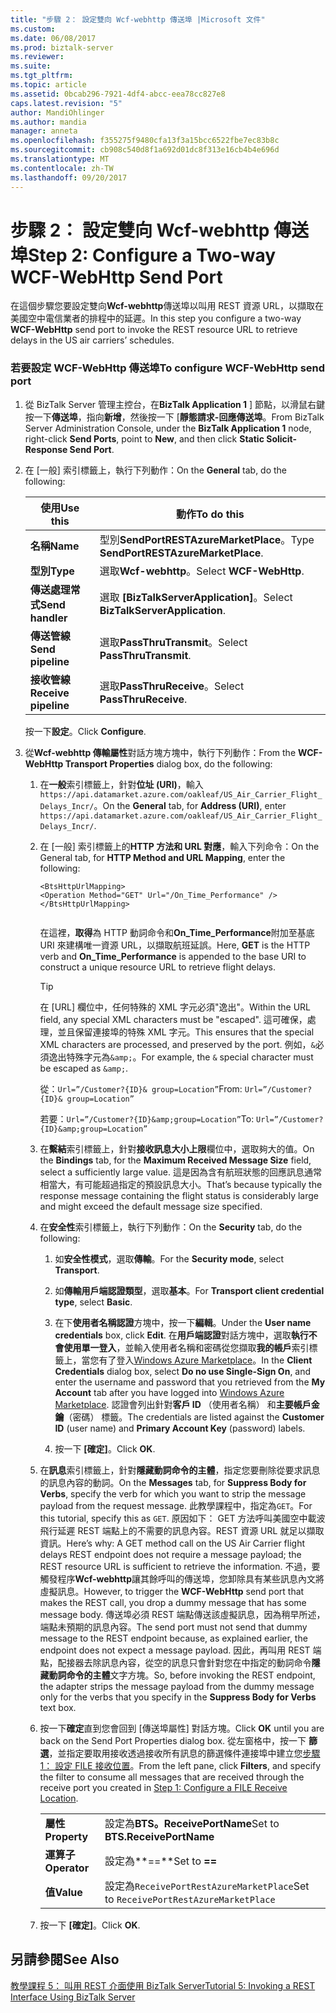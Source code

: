 ```yaml
---
title: "步驟 2： 設定雙向 Wcf-webhttp 傳送埠 |Microsoft 文件"
ms.custom: 
ms.date: 06/08/2017
ms.prod: biztalk-server
ms.reviewer: 
ms.suite: 
ms.tgt_pltfrm: 
ms.topic: article
ms.assetid: 0bcab296-7921-4df4-abcc-eea78cc827e8
caps.latest.revision: "5"
author: MandiOhlinger
ms.author: mandia
manager: anneta
ms.openlocfilehash: f355275f9480cfa13f3a15bcc6522fbe7ec83b8c
ms.sourcegitcommit: cb908c540d8f1a692d01dc8f313e16cb4b4e696d
ms.translationtype: MT
ms.contentlocale: zh-TW
ms.lasthandoff: 09/20/2017
---
```

# <a name="step-2-configure-a-two-way-wcf-webhttp-send-port"></a><span data-ttu-id="e01e6-102">步驟 2： 設定雙向 Wcf-webhttp 傳送埠</span><span class="sxs-lookup"><span data-stu-id="e01e6-102">Step 2: Configure a Two-way WCF-WebHttp Send Port</span></span>
<span data-ttu-id="e01e6-103">在這個步驟您要設定雙向**Wcf-webhttp**傳送埠以叫用 REST 資源 URL，以擷取在美國空中電信業者的排程中的延遲。</span><span class="sxs-lookup"><span data-stu-id="e01e6-103">In this step you configure a two-way **WCF-WebHttp** send port to invoke the REST resource URL to retrieve delays in the US air carriers’ schedules.</span></span>  
  
### <a name="to-configure-wcf-webhttp-send-port"></a><span data-ttu-id="e01e6-104">若要設定 WCF-WebHttp 傳送埠</span><span class="sxs-lookup"><span data-stu-id="e01e6-104">To configure WCF-WebHttp send port</span></span>  
  
1.  <span data-ttu-id="e01e6-105">從 BizTalk Server 管理主控台，在**BizTalk Application 1** ] 節點，以滑鼠右鍵按一下**傳送埠**，指向**新增**，然後按一下 [**靜態請求-回應傳送埠**。</span><span class="sxs-lookup"><span data-stu-id="e01e6-105">From BizTalk Server Administration Console, under the **BizTalk Application 1** node, right-click **Send Ports**, point to **New**, and then click **Static Solicit-Response Send Port**.</span></span>  
  
2.  <span data-ttu-id="e01e6-106">在 [一般] 索引標籤上，執行下列動作：</span><span class="sxs-lookup"><span data-stu-id="e01e6-106">On the **General** tab, do the following:</span></span>  
  
    |<span data-ttu-id="e01e6-107">使用</span><span class="sxs-lookup"><span data-stu-id="e01e6-107">Use this</span></span>|<span data-ttu-id="e01e6-108">動作</span><span class="sxs-lookup"><span data-stu-id="e01e6-108">To do this</span></span>|  
    |--------------|----------------|  
    |<span data-ttu-id="e01e6-109">**名稱**</span><span class="sxs-lookup"><span data-stu-id="e01e6-109">**Name**</span></span>|<span data-ttu-id="e01e6-110">型別**SendPortRESTAzureMarketPlace**。</span><span class="sxs-lookup"><span data-stu-id="e01e6-110">Type **SendPortRESTAzureMarketPlace**.</span></span>|  
    |<span data-ttu-id="e01e6-111">**型別**</span><span class="sxs-lookup"><span data-stu-id="e01e6-111">**Type**</span></span>|<span data-ttu-id="e01e6-112">選取**Wcf-webhttp**。</span><span class="sxs-lookup"><span data-stu-id="e01e6-112">Select **WCF-WebHttp**.</span></span>|  
    |<span data-ttu-id="e01e6-113">**傳送處理常式**</span><span class="sxs-lookup"><span data-stu-id="e01e6-113">**Send handler**</span></span>|<span data-ttu-id="e01e6-114">選取 **[BizTalkServerApplication]**。</span><span class="sxs-lookup"><span data-stu-id="e01e6-114">Select **BizTalkServerApplication**.</span></span>|  
    |<span data-ttu-id="e01e6-115">**傳送管線**</span><span class="sxs-lookup"><span data-stu-id="e01e6-115">**Send pipeline**</span></span>|<span data-ttu-id="e01e6-116">選取**PassThruTransmit**。</span><span class="sxs-lookup"><span data-stu-id="e01e6-116">Select **PassThruTransmit**.</span></span>|  
    |<span data-ttu-id="e01e6-117">**接收管線**</span><span class="sxs-lookup"><span data-stu-id="e01e6-117">**Receive pipeline**</span></span>|<span data-ttu-id="e01e6-118">選取**PassThruReceive**。</span><span class="sxs-lookup"><span data-stu-id="e01e6-118">Select **PassThruReceive**.</span></span>|  
  
     <span data-ttu-id="e01e6-119">按一下**設定**。</span><span class="sxs-lookup"><span data-stu-id="e01e6-119">Click **Configure**.</span></span>  
  
3.  <span data-ttu-id="e01e6-120">從**Wcf-webhttp 傳輸屬性**對話方塊方塊中，執行下列動作：</span><span class="sxs-lookup"><span data-stu-id="e01e6-120">From the **WCF-WebHttp Transport Properties** dialog box, do the following:</span></span>  
  
    1.  <span data-ttu-id="e01e6-121">在**一般**索引標籤上，針對**位址 (URI)**，輸入`https://api.datamarket.azure.com/oakleaf/US_Air_Carrier_Flight_Delays_Incr/`。</span><span class="sxs-lookup"><span data-stu-id="e01e6-121">On the **General** tab, for **Address (URI)**, enter `https://api.datamarket.azure.com/oakleaf/US_Air_Carrier_Flight_Delays_Incr/`.</span></span>  
  
    2.  <span data-ttu-id="e01e6-122">在 [一般] 索引標籤上的**HTTP 方法和 URL 對應**，輸入下列命令：</span><span class="sxs-lookup"><span data-stu-id="e01e6-122">On the General tab, for **HTTP Method and URL Mapping**, enter the following:</span></span>  
  
        ```  
        <BtsHttpUrlMapping>  
        <Operation Method="GET" Url="/On_Time_Performance" />  
        </BtsHttpUrlMapping>  
  
        ```  
  
         <span data-ttu-id="e01e6-123">在這裡，**取得**為 HTTP 動詞命令和**On_Time_Performance**附加至基底 URI 來建構唯一資源 URL，以擷取航班延誤。</span><span class="sxs-lookup"><span data-stu-id="e01e6-123">Here, **GET** is the HTTP verb and **On_Time_Performance** is appended to the base URI to construct a unique resource URL to retrieve flight delays.</span></span>  
         
         > [!TIP] 
         > <span data-ttu-id="e01e6-124">在 [URL] 欄位中，任何特殊的 XML 字元必須"逸出"。</span><span class="sxs-lookup"><span data-stu-id="e01e6-124">Within the URL field, any special XML characters must be "escaped".</span></span> <span data-ttu-id="e01e6-125">這可確保，處理，並且保留連接埠的特殊 XML 字元。</span><span class="sxs-lookup"><span data-stu-id="e01e6-125">This ensures that the special XML characters are processed, and preserved by the port.</span></span> <span data-ttu-id="e01e6-126">例如，`&`必須逸出特殊字元為`&amp;`。</span><span class="sxs-lookup"><span data-stu-id="e01e6-126">For example, the `&` special character must be escaped as `&amp;`.</span></span> 
           >
           ><span data-ttu-id="e01e6-127">從：`Url=”/Customer?{ID}& group=Location”`</span><span class="sxs-lookup"><span data-stu-id="e01e6-127">From: `Url=”/Customer?{ID}& group=Location”`</span></span>
           >
           >
           ><span data-ttu-id="e01e6-128">若要：`Url=”/Customer?{ID}&amp;group=Location”`</span><span class="sxs-lookup"><span data-stu-id="e01e6-128">To: `Url=”/Customer?{ID}&amp;group=Location”`</span></span>
  
    3.  <span data-ttu-id="e01e6-129">在**繫結**索引標籤上，針對**接收訊息大小上限**欄位中，選取夠大的值。</span><span class="sxs-lookup"><span data-stu-id="e01e6-129">On the **Bindings** tab, for the **Maximum Received Message Size** field, select a sufficiently large value.</span></span> <span data-ttu-id="e01e6-130">這是因為含有航班狀態的回應訊息通常相當大，有可能超過指定的預設訊息大小。</span><span class="sxs-lookup"><span data-stu-id="e01e6-130">That’s because typically the response message containing the flight status is considerably large and might exceed the default message size specified.</span></span>  
  
    4.  <span data-ttu-id="e01e6-131">在**安全性**索引標籤上，執行下列動作：</span><span class="sxs-lookup"><span data-stu-id="e01e6-131">On the **Security** tab, do the following:</span></span>  
  
        1.  <span data-ttu-id="e01e6-132">如**安全性模式**，選取**傳輸**。</span><span class="sxs-lookup"><span data-stu-id="e01e6-132">For the **Security mode**, select **Transport**.</span></span>  
  
        2.  <span data-ttu-id="e01e6-133">如**傳輸用戶端認證類型**，選取**基本**。</span><span class="sxs-lookup"><span data-stu-id="e01e6-133">For **Transport client credential type**, select **Basic**.</span></span>  
  
        3.  <span data-ttu-id="e01e6-134">在下**使用者名稱認證**方塊中，按一下**編輯**。</span><span class="sxs-lookup"><span data-stu-id="e01e6-134">Under the **User name credentials** box, click **Edit**.</span></span> <span data-ttu-id="e01e6-135">在**用戶端認證**對話方塊中，選取**執行不會使用單一登入**，並輸入使用者名稱和密碼從您擷取**我的帳戶**索引標籤上，當您有了登入[Windows Azure Marketplace](http://go.microsoft.com/fwlink/p/?LinkId=257913)。</span><span class="sxs-lookup"><span data-stu-id="e01e6-135">In the **Client Credentials** dialog box, select **Do no use Single-Sign On**, and enter the username and password that you retrieved from the **My Account** tab after you have logged into [Windows Azure Marketplace](http://go.microsoft.com/fwlink/p/?LinkId=257913).</span></span> <span data-ttu-id="e01e6-136">認證會列出針對**客戶 ID** （使用者名稱） 和**主要帳戶金鑰**（密碼） 標籤。</span><span class="sxs-lookup"><span data-stu-id="e01e6-136">The credentials are listed against the **Customer ID** (user name) and **Primary Account Key** (password) labels.</span></span>  
  
        4.  <span data-ttu-id="e01e6-137">按一下 **[確定]**。</span><span class="sxs-lookup"><span data-stu-id="e01e6-137">Click **OK**.</span></span>  
  
    5.  <span data-ttu-id="e01e6-138">在**訊息**索引標籤上，針對**隱藏動詞命令的主體**，指定您要刪除從要求訊息的訊息內容的動詞。</span><span class="sxs-lookup"><span data-stu-id="e01e6-138">On the **Messages** tab, for **Suppress Body for Verbs**, specify the verb for which you want to strip the message payload from the request message.</span></span> <span data-ttu-id="e01e6-139">此教學課程中，指定為`GET`。</span><span class="sxs-lookup"><span data-stu-id="e01e6-139">For this tutorial, specify this as `GET`.</span></span> <span data-ttu-id="e01e6-140">原因如下： GET 方法呼叫美國空中載波飛行延遲 REST 端點上的不需要的訊息內容。REST 資源 URL 就足以擷取資訊。</span><span class="sxs-lookup"><span data-stu-id="e01e6-140">Here’s why: A GET method call on the US Air Carrier flight delays REST endpoint does not require a message payload; the REST resource URL is sufficient to retrieve the information.</span></span> <span data-ttu-id="e01e6-141">不過，要觸發程序**Wcf-webhttp**讓其餘呼叫的傳送埠，您卸除具有某些訊息內文將虛擬訊息。</span><span class="sxs-lookup"><span data-stu-id="e01e6-141">However, to trigger the **WCF-WebHttp** send port that makes the REST call, you drop a dummy message that has some message body.</span></span> <span data-ttu-id="e01e6-142">傳送埠必須 REST 端點傳送該虛擬訊息，因為稍早所述，端點未預期的訊息內容。</span><span class="sxs-lookup"><span data-stu-id="e01e6-142">The send port must not send that dummy message to the REST endpoint because, as explained earlier, the endpoint does not expect a message payload.</span></span> <span data-ttu-id="e01e6-143">因此，再叫用 REST 端點，配接器去除訊息內容，從空的訊息只會針對您在中指定的動詞命令**隱藏動詞命令的主體**文字方塊。</span><span class="sxs-lookup"><span data-stu-id="e01e6-143">So, before invoking the REST endpoint, the adapter strips the message payload from the dummy message only for the verbs that you specify in the **Suppress Body for Verbs** text box.</span></span>  
  
    6.  <span data-ttu-id="e01e6-144">按一下**確定**直到您會回到 [傳送埠屬性] 對話方塊。</span><span class="sxs-lookup"><span data-stu-id="e01e6-144">Click **OK** until you are back on the Send Port Properties dialog box.</span></span> <span data-ttu-id="e01e6-145">從左窗格中，按一下 **篩選**，並指定要取用接收透過接收所有訊息的篩選條件連接埠中建立您[步驟 1： 設定 FILE 接收位置](../core/step-1-configure-a-file-receive-location.md)。</span><span class="sxs-lookup"><span data-stu-id="e01e6-145">From the left pane, click **Filters**, and specify the filter to consume all messages that are received through the receive port you created in [Step 1: Configure a FILE Receive Location](../core/step-1-configure-a-file-receive-location.md).</span></span>  
  
        |||  
        |-|-|  
        |<span data-ttu-id="e01e6-146">**屬性**</span><span class="sxs-lookup"><span data-stu-id="e01e6-146">**Property**</span></span>|<span data-ttu-id="e01e6-147">設定為**BTS。ReceivePortName**</span><span class="sxs-lookup"><span data-stu-id="e01e6-147">Set to **BTS.ReceivePortName**</span></span>|  
        |<span data-ttu-id="e01e6-148">**運算子**</span><span class="sxs-lookup"><span data-stu-id="e01e6-148">**Operator**</span></span>|<span data-ttu-id="e01e6-149">設定為**==**</span><span class="sxs-lookup"><span data-stu-id="e01e6-149">Set to **==**</span></span>|  
        |<span data-ttu-id="e01e6-150">**值**</span><span class="sxs-lookup"><span data-stu-id="e01e6-150">**Value**</span></span>|<span data-ttu-id="e01e6-151">設定為`ReceivePortRestAzureMarketPlace`</span><span class="sxs-lookup"><span data-stu-id="e01e6-151">Set to `ReceivePortRestAzureMarketPlace`</span></span>|  
  
    7.  <span data-ttu-id="e01e6-152">按一下 **[確定]**。</span><span class="sxs-lookup"><span data-stu-id="e01e6-152">Click **OK**.</span></span>  
  
## <a name="see-also"></a><span data-ttu-id="e01e6-153">另請參閱</span><span class="sxs-lookup"><span data-stu-id="e01e6-153">See Also</span></span>  
 [<span data-ttu-id="e01e6-154">教學課程 5： 叫用 REST 介面使用 BizTalk Server</span><span class="sxs-lookup"><span data-stu-id="e01e6-154">Tutorial 5: Invoking a REST Interface Using BizTalk Server</span></span>](../core/tutorial-5-invoking-a-rest-interface-using-biztalk-server.md)